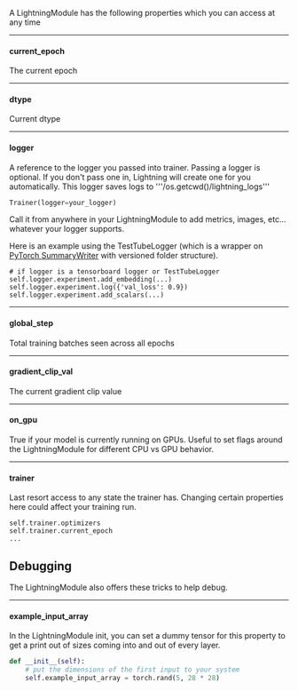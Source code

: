 A LightningModule has the following properties which you can access at any time

--- 
#### current_epoch
The current epoch   

---
#### dtype    
Current dtype    

---
#### logger    
A reference to the logger you passed into trainer. 
Passing a logger is optional. If you don't pass one in, Lightning will create one for you automatically.
This logger saves logs to '''/os.getcwd()/lightning_logs'''
```python
Trainer(logger=your_logger)
```    

Call it from anywhere in your LightningModule to add metrics, images, etc... whatever your logger supports.  

Here is an example using the TestTubeLogger (which is a wrapper on [PyTorch SummaryWriter](https://pytorch.org/docs/stable/tensorboard.html) with versioned folder structure).     
```{.python}
# if logger is a tensorboard logger or TestTubeLogger
self.logger.experiment.add_embedding(...)   
self.logger.experiment.log({'val_loss': 0.9})   
self.logger.experiment.add_scalars(...)   
```

--- 
#### global_step   
Total training batches seen across all epochs   

--- 
#### gradient_clip_val   
The current gradient clip value    

---
#### on_gpu    
True if your model is currently running on GPUs. Useful to set flags around the LightningModule for different CPU vs GPU behavior.    

---
#### trainer    
Last resort access to any state the trainer has. Changing certain properties here could affect your training run.
```{.python}   
self.trainer.optimizers
self.trainer.current_epoch
...   
```   

## Debugging   
The LightningModule also offers these tricks to help debug.   

---   
#### example_input_array    
In the LightningModule init, you can set a dummy tensor for this property
to get a print out of sizes coming into and out of every layer.   
```python
def __init__(self):
    # put the dimensions of the first input to your system
    self.example_input_array = torch.rand(5, 28 * 28)
```    


